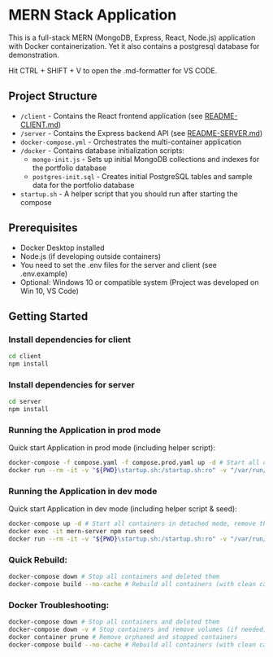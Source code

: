 # MERN Stack Application

This is a full-stack MERN (MongoDB, Express, React, Node.js) application with Docker containerization.
Yet it also contains a postgresql database for demonstration.

Hit CTRL + SHIFT + V to open the .md-formatter for VS CODE.

## Project Structure

- `/client` - Contains the React frontend application (see [README-CLIENT.md](./client/README.md))
- `/server` - Contains the Express backend API (see [README-SERVER.md](./server/README.md))
- `docker-compose.yml` - Orchestrates the multi-container application
- `/docker` - Contains database initialization scripts:
  - `mongo-init.js` - Sets up initial MongoDB collections and indexes for the portfolio database
  - `postgres-init.sql` - Creates initial PostgreSQL tables and sample data for the portfolio database
- `startup.sh` - A helper script that you should run after starting the compose

## Prerequisites

- Docker Desktop installed
- Node.js (if developing outside containers)
- You need to set the .env files for the server and client (see .env.example)
- Optional: Windows 10 or compatible system (Project was developed on Win 10, VS Code)


## Getting Started

### Install dependencies for client
```bash
cd client
npm install
```

### Install dependencies for server
```bash
cd server
npm install
```

### Running the Application in prod mode
Quick start Application in prod mode (including helper script):
```bash
docker-compose -f compose.yaml -f compose.prod.yaml up -d # Start all containers in detached mode, remove the 'd' if you want to follow the logs
docker run --rm -it -v "${PWD}\startup.sh:/startup.sh:ro" -v "/var/run/docker.sock:/var/run/docker.sock" --network mern-portfolio_app-network alpine:latest sh -c "apk add --no-cache docker-cli && sh /startup.sh"
```

### Running the Application in dev mode

Quick start Application in dev mode (including helper script & seed):
```bash
docker-compose up -d # Start all containers in detached mode, remove the 'd' if you want to follow the logs
docker exec -it mern-server npm run seed
docker run --rm -it -v "${PWD}\startup.sh:/startup.sh:ro" -v "/var/run/docker.sock:/var/run/docker.sock" --network mern-portfolio_app-network alpine:latest sh -c "apk add --no-cache docker-cli && sh /startup.sh"
```

### Quick Rebuild:
```bash
docker-compose down # Stop all containers and deleted them
docker-compose build --no-cache # Rebuild all containers (with clean cache)
```

### Docker Troubleshooting:
```bash
docker-compose down # Stop all containers and deleted them
docker-compose down -v # Stop containers and remove volumes (if needed)
docker container prune # Remove orphaned and stopped containers
docker-compose build --no-cache # Rebuild all containers (with clean cache)
```
